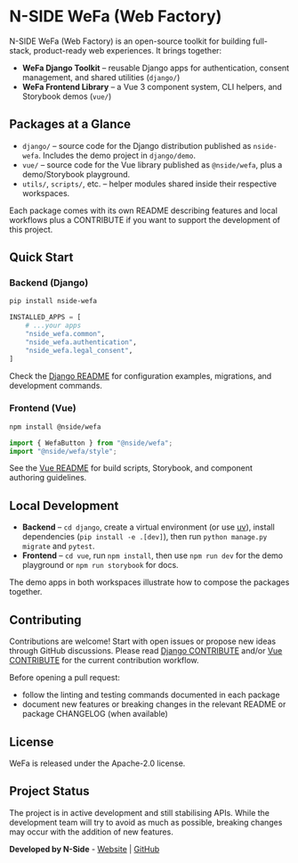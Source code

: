 # N-SIDE WeFa (Web Factory)

N-SIDE WeFa (Web Factory) is an open-source toolkit for building full-stack, product-ready web experiences. It brings together:

- **WeFa Django Toolkit** – reusable Django apps for authentication, consent management, and shared utilities (`django/`)
- **WeFa Frontend Library** – a Vue 3 component system, CLI helpers, and Storybook demos (`vue/`)

## Packages at a Glance

- `django/` – source code for the Django distribution published as `nside-wefa`. Includes the demo project in `django/demo`.
- `vue/` – source code for the Vue library published as `@nside/wefa`, plus a demo/Storybook playground.
- `utils/`, `scripts/`, etc. – helper modules shared inside their respective workspaces.

Each package comes with its own README describing features and local workflows plus a CONTRIBUTE if you want to support the development of this project.

## Quick Start

### Backend (Django)

```bash
pip install nside-wefa
```

```python
INSTALLED_APPS = [
    # ...your apps
    "nside_wefa.common",
    "nside_wefa.authentication",
    "nside_wefa.legal_consent",
]
```

Check the [Django README](django/README.md) for configuration examples, migrations, and development commands.

### Frontend (Vue)

```bash
npm install @nside/wefa
```

```ts
import { WefaButton } from "@nside/wefa";
import "@nside/wefa/style";
```

See the [Vue README](vue/README.md) for build scripts, Storybook, and component authoring guidelines.

## Local Development

- **Backend** – `cd django`, create a virtual environment (or use [uv](https://github.com/astral-sh/uv)), install dependencies (`pip install -e .[dev]`), then run `python manage.py migrate` and `pytest`.
- **Frontend** – `cd vue`, run `npm install`, then use `npm run dev` for the demo playground or `npm run storybook` for docs.

The demo apps in both workspaces illustrate how to compose the packages together.

## Contributing

Contributions are welcome! Start with open issues or propose new ideas through GitHub discussions. Please read [Django CONTRIBUTE](django/CONTRIBUTE.md) and/or [Vue CONTRIBUTE](vue/CONTRIBUTE.md) for the current contribution workflow.

Before opening a pull request:

- follow the linting and testing commands documented in each package
- document new features or breaking changes in the relevant README or package CHANGELOG (when available)

## License

WeFa is released under the Apache-2.0 license.

## Project Status

The project is in active development and still stabilising APIs. While the development team will try to avoid as much as possible, breaking changes may occur with the addition of new features.

**Developed by N-Side** - [Website](https://n-side.com) | [GitHub](https://github.com/n-side-dev)
